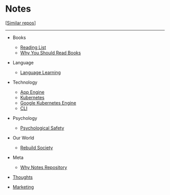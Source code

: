 
# Notes

[[Similar repos](https://github.com/RichardLitt/meta-knowledge)]

---

- Books
  - [Reading List](/pages/books_reading_list.md)
  - [Why You Should Read Books](/pages/why_you_should_read_books.md)
- Language
  - [Language Learning](/pages/language_learning.md)
- Technology
  - [App Engine](/pages/app_engine.md)
  - [Kubernetes](/pages/kubernetes.md)
  - [Google Kubernetes Engine](/pages/google_kubernetes_engine.md)
  - [CLI](/pages/cli.md)
- Psychology
  - [Psychological Safety](/pages/psychological_safety.md)

- Our World
  - [Rebuild Society](/pages/rebuild_society.md)
- Meta
  - [Why Notes Repository](/pages/why_notes_repository.md)
- [Thoughts](/pages/thoughts.md)
- [Marketing](/pages/marketing.md)



